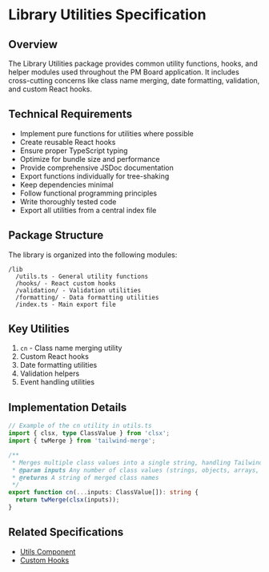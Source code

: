 # Library Utilities Specification

## Overview
The Library Utilities package provides common utility functions, hooks, and helper modules used throughout the PM Board application. It includes cross-cutting concerns like class name merging, date formatting, validation, and custom React hooks.

## Technical Requirements
- Implement pure functions for utilities where possible
- Create reusable React hooks
- Ensure proper TypeScript typing
- Optimize for bundle size and performance
- Provide comprehensive JSDoc documentation
- Export functions individually for tree-shaking
- Keep dependencies minimal
- Follow functional programming principles
- Write thoroughly tested code
- Export all utilities from a central index file

## Package Structure
The library is organized into the following modules:
```
/lib
  /utils.ts - General utility functions
  /hooks/ - React custom hooks
  /validation/ - Validation utilities
  /formatting/ - Data formatting utilities
  /index.ts - Main export file
```

## Key Utilities
1. `cn` - Class name merging utility
2. Custom React hooks
3. Date formatting utilities
4. Validation helpers
5. Event handling utilities

## Implementation Details
```typescript
// Example of the cn utility in utils.ts
import { clsx, type ClassValue } from 'clsx';
import { twMerge } from 'tailwind-merge';

/**
 * Merges multiple class values into a single string, handling Tailwind CSS conflicts.
 * @param inputs Any number of class values (strings, objects, arrays, undefined, etc.)
 * @returns A string of merged class names
 */
export function cn(...inputs: ClassValue[]): string {
  return twMerge(clsx(inputs));
}
```

## Related Specifications
- [Utils Component](./utils.specs.md)
- [Custom Hooks](./hooks/hooks.package_specs.md)
